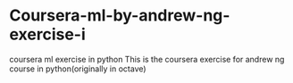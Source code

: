 # Coursera-ml-by-andrew-ng-exercise-i
coursera ml exercise in python
This is the coursera exercise for andrew ng course in python(originally in octave) 
